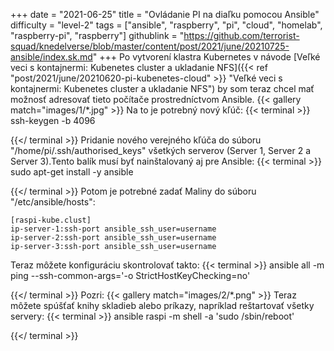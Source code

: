 +++
date = "2021-06-25"
title = "Ovládanie PI na diaľku pomocou Ansible"
difficulty = "level-2"
tags = ["ansible", "raspberry", "pi", "cloud", "homelab", "raspberry-pi", "raspberry"]
githublink = "https://github.com/terrorist-squad/knedelverse/blob/master/content/post/2021/june/20210725-ansible/index.sk.md"
+++
Po vytvorení klastra Kubernetes v návode [Veľké veci s kontajnermi: Kubenetes cluster a ukladanie NFS]({{< ref "post/2021/june/20210620-pi-kubenetes-cloud" >}} "Veľké veci s kontajnermi: Kubenetes cluster a ukladanie NFS") by som teraz chcel mať možnosť adresovať tieto počítače prostredníctvom Ansible.
{{< gallery match="images/1/*.jpg" >}}
Na to je potrebný nový kľúč:
{{< terminal >}}
ssh-keygen -b 4096

{{</ terminal >}}
Pridanie nového verejného kľúča do súboru "/home/pi/.ssh/authorised_keys" všetkých serverov (Server 1, Server 2 a Server 3).Tento balík musí byť nainštalovaný aj pre Ansible:
{{< terminal >}}
sudo apt-get install -y ansible

{{</ terminal >}}
Potom je potrebné zadať Maliny do súboru "/etc/ansible/hosts":
```
[raspi-kube.clust]
ip-server-1:ssh-port ansible_ssh_user=username 
ip-server-2:ssh-port ansible_ssh_user=username 
ip-server-3:ssh-port ansible_ssh_user=username 

```
Teraz môžete konfiguráciu skontrolovať takto:
{{< terminal >}}
ansible all -m ping --ssh-common-args='-o StrictHostKeyChecking=no'

{{</ terminal >}}
Pozri:
{{< gallery match="images/2/*.png" >}}
Teraz môžete spúšťať knihy skladieb alebo príkazy, napríklad reštartovať všetky servery:
{{< terminal >}}
ansible raspi -m shell -a 'sudo /sbin/reboot'

{{</ terminal >}}

